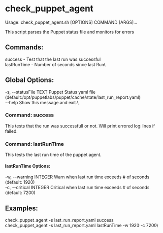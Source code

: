 # check_puppet_agent

Usage: check_puppet_agent.sh [OPTIONS] COMMAND [ARGS]...

This script parses the Puppet status file and monitors for errors

## Commands:
success     - Test that the last run was successful\
lastRunTime - Number of seconds since last Run\

## Global Options:
  -s, --statusFile TEXT  Puppet Status yaml file (default:/opt/puppetlabs/puppet/cache/state/last_run_report.yaml)\
  --help                 Show this message and exit.\

### Command: success
This tests that the run was successfull or not. Will print errored log lines if failed.

### Command: lastRunTime
This tests the last run time of the puppet agent.

#### lastRunTime Options:
-w, --warning INTEGER   Warn when last run time exceeds # of seconds (default: 1920)\
-c, --critical INTEGER  Critical when last run time exceeds # of seconds (default: 7200)


## Examples:
check_puppet_agent -s last_run_report.yaml success\
check_puppet_agent -s last_run_report.yaml lastRunTime -w 1920 -c 7200\

 
